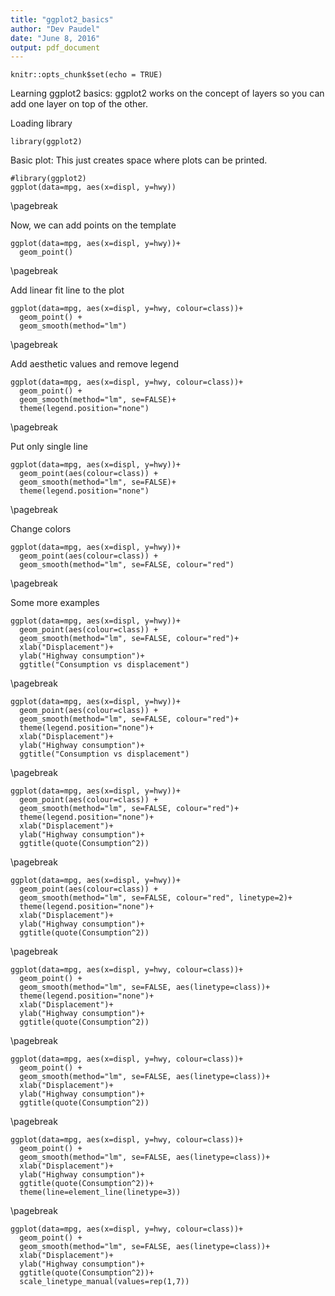 ```yaml
---
title: "ggplot2_basics"
author: "Dev Paudel"
date: "June 8, 2016"
output: pdf_document
---
```


```{r setup, include=FALSE}
knitr::opts_chunk$set(echo = TRUE)
```

Learning ggplot2 basics:
ggplot2 works on the concept of layers so you can add one layer on top of the other.

Loading library
```{r}
library(ggplot2)
```

Basic plot: This just creates space where plots can be printed.
```{r}
#library(ggplot2)
ggplot(data=mpg, aes(x=displ, y=hwy))
```
\pagebreak

Now, we can add points on the template
```{r}
ggplot(data=mpg, aes(x=displ, y=hwy))+
  geom_point()
```
\pagebreak
 
Add linear fit line to the plot
```{r}
ggplot(data=mpg, aes(x=displ, y=hwy, colour=class))+
  geom_point() +
  geom_smooth(method="lm")
``` 
\pagebreak

Add aesthetic values and remove legend
```{r}
ggplot(data=mpg, aes(x=displ, y=hwy, colour=class))+
  geom_point() +
  geom_smooth(method="lm", se=FALSE)+
  theme(legend.position="none")
```  
\pagebreak

Put only single line
```{r}
ggplot(data=mpg, aes(x=displ, y=hwy))+
  geom_point(aes(colour=class)) +
  geom_smooth(method="lm", se=FALSE)+
  theme(legend.position="none")
```  

\pagebreak

Change colors
```{r}
ggplot(data=mpg, aes(x=displ, y=hwy))+
  geom_point(aes(colour=class)) +
  geom_smooth(method="lm", se=FALSE, colour="red")
```

\pagebreak

Some more examples
```{r}
ggplot(data=mpg, aes(x=displ, y=hwy))+
  geom_point(aes(colour=class)) +
  geom_smooth(method="lm", se=FALSE, colour="red")+
  xlab("Displacement")+
  ylab("Highway consumption")+
  ggtitle("Consumption vs displacement")
```

\pagebreak

```{r}
ggplot(data=mpg, aes(x=displ, y=hwy))+
  geom_point(aes(colour=class)) +
  geom_smooth(method="lm", se=FALSE, colour="red")+
  theme(legend.position="none")+
  xlab("Displacement")+
  ylab("Highway consumption")+
  ggtitle("Consumption vs displacement")
```

\pagebreak

```{r}
ggplot(data=mpg, aes(x=displ, y=hwy))+
  geom_point(aes(colour=class)) +
  geom_smooth(method="lm", se=FALSE, colour="red")+
  theme(legend.position="none")+
  xlab("Displacement")+
  ylab("Highway consumption")+
  ggtitle(quote(Consumption^2))
```

\pagebreak

```{r}
ggplot(data=mpg, aes(x=displ, y=hwy))+
  geom_point(aes(colour=class)) +
  geom_smooth(method="lm", se=FALSE, colour="red", linetype=2)+
  theme(legend.position="none")+
  xlab("Displacement")+
  ylab("Highway consumption")+
  ggtitle(quote(Consumption^2))
```

\pagebreak

```{r}
ggplot(data=mpg, aes(x=displ, y=hwy, colour=class))+
  geom_point() +
  geom_smooth(method="lm", se=FALSE, aes(linetype=class))+
  theme(legend.position="none")+
  xlab("Displacement")+
  ylab("Highway consumption")+
  ggtitle(quote(Consumption^2))
```

\pagebreak

```{r}
ggplot(data=mpg, aes(x=displ, y=hwy, colour=class))+
  geom_point() +
  geom_smooth(method="lm", se=FALSE, aes(linetype=class))+
  xlab("Displacement")+
  ylab("Highway consumption")+
  ggtitle(quote(Consumption^2))
```

\pagebreak

```{r}
ggplot(data=mpg, aes(x=displ, y=hwy, colour=class))+
  geom_point() +
  geom_smooth(method="lm", se=FALSE, aes(linetype=class))+
  xlab("Displacement")+
  ylab("Highway consumption")+
  ggtitle(quote(Consumption^2))+
  theme(line=element_line(linetype=3))
```

\pagebreak

```{r}
ggplot(data=mpg, aes(x=displ, y=hwy, colour=class))+
  geom_point() +
  geom_smooth(method="lm", se=FALSE, aes(linetype=class))+
  xlab("Displacement")+
  ylab("Highway consumption")+
  ggtitle(quote(Consumption^2))+
  scale_linetype_manual(values=rep(1,7))

```
